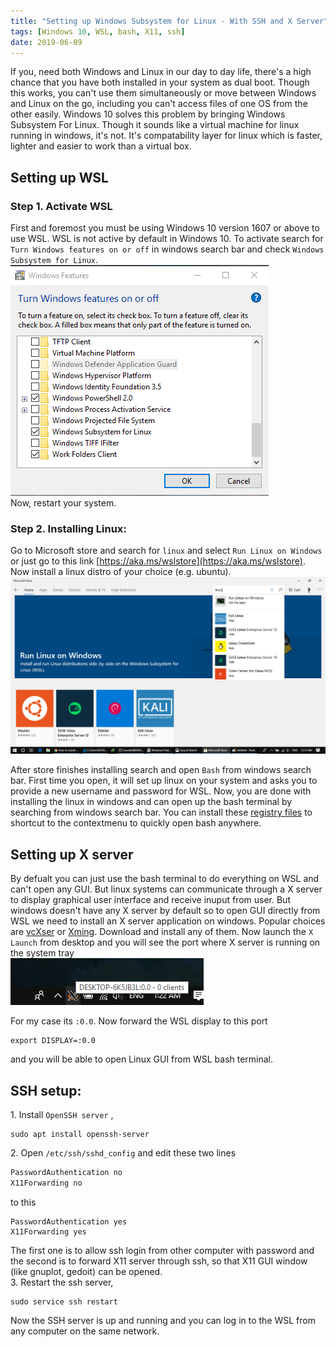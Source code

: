 ```yaml
---
title: "Setting up Windows Subsystem for Linux - With SSH and X Server"
tags: [Windows 10, WSL, bash, X11, ssh]
date: 2019-06-09
---
```



If you, need both Windows and Linux in our day to day life, there's a high chance that you have both installed in your system as dual boot. Though this works, you can't use them simultaneously or move between Windows and Linux on the go, including you can't access files of one OS from the other easily. Windows 10 solves this problem by  bringing Windows Subsystem For Linux. Though it sounds like a virtual machine for linux running in windows, it's not. It's compatability layer for linux which is faster, lighter and easier to work than a virtual box. 


## Setting up WSL
### Step 1. Activate WSL
First and foremost you must be using Windows 10 version 1607 or above to use WSL. WSL is not active by default in Windows 10. To activate search for `Turn Windows features on or off` in windows search bar and check `Windows Subsystem for Linux`.   
<img src='../images/wsl/features.png'>  
Now, restart your system.

### Step 2. Installing Linux:
Go to Microsoft store and search for `linux` and select `Run Linux on Windows` or just go to this link [https://aka.ms/wslstore](https://aka.ms/wslstore). Now install a linux distro of your choice (e.g. ubuntu).  
<img src='../images/wsl/linux.png'>  

After store finishes installing search and open `Bash` from windows search bar. First time you open, it will set up linux on your system and asks you to provide a new username and password for WSL. Now, you are done with installing the linux in windows and can open up the bash terminal by searching from windows search bar. You can install these [registry files](https://www.howtogeek.com/270810/how-to-quickly-launch-a-bash-shell-from-windows-10s-file-explorer/) to shortcut to the contextmenu to quickly open bash anywhere.



## Setting up X server
By defualt you can just use the bash terminal to do everything on WSL and can't open any GUI. But linux systems can communicate through a X server to display graphical user interface and receive inuput from user. But windows doesn't have any X server by default so to open GUI directly from WSL we need to install an X server application on windows. Popular choices are [vcXser](https://sourceforge.net/projects/vcxsrv/files/vcxsrv/1.19.6.0/) or [Xming](https://sourceforge.net/projects/xming/). Download and install any of them. Now launch the `X Launch` from desktop and you will see the port where X server is running on the system tray   
<img src='../images/wsl/xlaunch.png'>  

For my case its `:0.0`. Now forward the WSL display to this port 
```
export DISPLAY=:0.0
```
and you will be able to open Linux GUI from WSL bash terminal.



## SSH setup:
1\. Install `OpenSSH server` ,
```
sudo apt install openssh-server
```

2\. Open `/etc/ssh/sshd_config` and edit these two lines 
```bash
PasswordAuthentication no
X11Forwarding no
```
to this
```
PasswordAuthentication yes
X11Forwarding yes
```
The first one is to allow ssh login from other computer with password and the second is to forward X11 server through ssh, so that X11 GUI window (like gnuplot, gedoit) can be opened.  
3\. Restart the ssh server,
```
sudo service ssh restart
```
Now the SSH server is up and running and you can log in to the WSL from any computer on the same network.